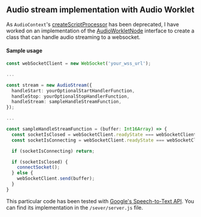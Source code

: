 ## Audio stream implementation with Audio Worklet

As `AudioContext`'s [createScriptProcessor](https://developer.mozilla.org/en-US/docs/Web/API/BaseAudioContext/createScriptProcessor) has been deprecated, I have worked on an implementation of the [AudioWorkletNode](https://developer.mozilla.org/en-US/docs/Web/API/AudioWorkletNode) interface to create a class that can handle audio streaming to a websocket.

#### Sample usage

```typescript
const webSocketClient = new WebSocket('your_wss_url');

...

const stream = new AudioStream({
  handleStart: yourOptionalStartHandlerFunction,
  handleStop: yourOptionalStopHandlerFunction,
  handleStream: sampleHandleStreamFunction,
});

...

const sampleHandleStreamFunction = (buffer: Int16Array) => {
  const socketIsClosed = webSocketClient.readyState === webSocketClient.CLOSED;
  const socketIsConnecting = webSocketClient.readyState === webSocketClient.CONNECTING;

  if (socketIsConnecting) return;

  if (socketIsClosed) {
    connectSocket();
  } else {
    webSocketClient.send(buffer);
  }
}
```

This particular code has been tested with [Google's Speech-to-Text API](https://cloud.google.com/speech-to-text).
You can find its implementation in the `/sever/server.js` file.
